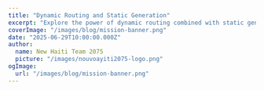 ```yaml
---
title: "Dynamic Routing and Static Generation"
excerpt: "Explore the power of dynamic routing combined with static generation, allowing us to publish diverse content while maintaining high performance for Nouvo Ayiti 2075 blogs."
coverImage: "/images/blog/mission-banner.png"
date: "2025-06-29T10:00:00.000Z"
author:
  name: New Haiti Team 2075
  picture: "/images/nouvoayiti2075-logo.png"
ogImage:
  url: "/images/blog/mission-banner.png"
---
```

